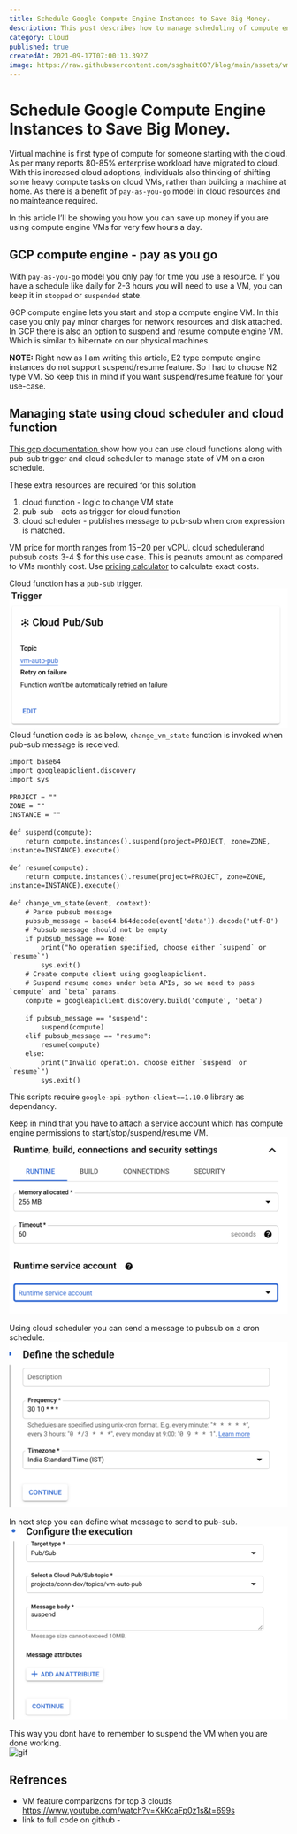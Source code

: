 ```yaml
---
title: Schedule Google Compute Engine Instances to Save Big Money.
description: This post describes how to manage scheduling of compute engine vm state.
category: Cloud
published: true
createdAt: 2021-09-17T07:00:13.392Z
image: https://raw.githubusercontent.com/ssghait007/blog/main/assets/vm-auto-header.png
---
```


# Schedule Google Compute Engine Instances to Save Big Money.


Virtual machine is first type of compute for someone starting with the cloud. As per many reports 80-85% enterprise workload have migrated to cloud. \
With this increased cloud adoptions, individuals also thinking of shifting some heavy compute tasks on cloud VMs, rather than building a machine at home. As there is a benefit of `pay-as-you-go` model in cloud resources and no mainteance required.

In this article I’ll be showing you how you can save up money if you are using compute engine VMs for very few hours a day.


## GCP compute engine - pay as you go

With `pay-as-you-go` model you only pay for time you use a resource. 
If you have a schedule like daily for 2-3 hours you will need to use a VM, you can keep it in `stopped` or `suspended` state.

GCP compute engine lets you start and stop a compute engine VM.
In this case you only pay minor charges for network resources and disk attached.
In GCP there is also an option to suspend and resume compute engine VM. Which is similar to hibernate on our physical machines.

**NOTE:** Right now as I am writing this article, E2 type compute engine instances do not support suspend/resume feature. So I had to choose N2 type VM. So keep this in mind if you want suspend/resume feature for your use-case.


## Managing state using cloud scheduler and cloud function

[This gcp documentation ](https://cloud.google.com/scheduler/docs/start-and-stop-compute-engine-instances-on-a-schedule) show how you can use cloud functions along with pub-sub trigger and cloud scheduler to manage state of VM on a cron schedule.

These extra resources are required for this solution
1. cloud function - logic to change VM state
2. pub-sub - acts as trigger for cloud function
3. cloud scheduler - publishes message to pub-sub when cron expression is matched.

VM price for month ranges from 15$-20$ per vCPU. cloud schedulerand pubsub costs 3-4 $ for this use case. This is peanuts amount as compared to VMs monthly cost.
Use [pricing calculator](https://cloud.google.com/products/calculator) to calculate exact costs.

Cloud function has a `pub-sub` trigger.
![pub-sub](https://raw.githubusercontent.com/ssghait007/blog/main/assets/vm-auto-trigger.png)
Cloud function code is as below, `change_vm_state` function is invoked when pub-sub message is received.

```python{1,3-5}
import base64
import googleapiclient.discovery
import sys

PROJECT = ""
ZONE = ""
INSTANCE = ""

def suspend(compute):
    return compute.instances().suspend(project=PROJECT, zone=ZONE, instance=INSTANCE).execute()

def resume(compute):
    return compute.instances().resume(project=PROJECT, zone=ZONE, instance=INSTANCE).execute()
    
def change_vm_state(event, context):
    # Parse pubsub message
    pubsub_message = base64.b64decode(event['data']).decode('utf-8')
    # Pubsub message should not be empty
    if pubsub_message == None:
        print("No operation specified, choose either `suspend` or `resume`")
        sys.exit()
    # Create compute client using googleapiclient.
    # Suspend resume comes under beta APIs, so we need to pass `compute` and `beta` params.
    compute = googleapiclient.discovery.build('compute', 'beta')
    
    if pubsub_message == "suspend":
        suspend(compute)
    elif pubsub_message == "resume":
        resume(compute)
    else:
        print("Invalid operation. choose either `suspend` or `resume`")
        sys.exit()
```

This scripts require `google-api-python-client==1.10.0` library as dependancy.


Keep in mind that you have to attach a service account which has compute engine permissions to start/stop/suspend/resume VM.
![sa](https://raw.githubusercontent.com/ssghait007/blog/main/assets/vm-auto-service-acc.png)

Using cloud scheduler you can send a message to pubsub on a cron schedule.
![cloud-scheduler](https://raw.githubusercontent.com/ssghait007/blog/main/assets/vm-auto-cluod-scheduler.png)

In next step you can define what message to send to pub-sub.
![pub-sub](https://raw.githubusercontent.com/ssghait007/blog/main/assets/vm-auto-pub-sub.png)


This way you dont have to remember to suspend the VM when you are done working. \
![gif](https://media0.giphy.com/media/26xBzL5fpjhJ9dQNa/200.webp?cid=ecf05e47wnymqyqvko2pn52q3ieue2lyhw821z1hj56yy1dl&rid=200.webp&ct=g)

## Refrences

- VM feature comparizons for top 3 clouds https://www.youtube.com/watch?v=KkKcaFp0z1s&t=699s 
- link to full code on github - 
